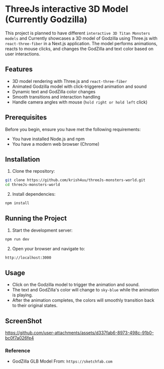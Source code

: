 # ThreeJs interactive 3D Model (Currently Godzilla)

This project is planned to have different `interactive 3D Titan Monsters models` and Currently showcases a 3D model of Godzilla using Three.js with `react-three-fiber` in a Next.js application. The model performs animations, reacts to mouse clicks, and changes the GodZilla and text color based on user interactions.

## Features

- 3D model rendering with Three.js and `react-three-fiber`
- Animated Godzilla model with click-triggered animation and sound
- Dynamic text and GodZilla color changes
- Smooth transitions and interaction handling
- Handle camera angles with mouse (`hold right or hold left` click)

## Prerequisites

Before you begin, ensure you have met the following requirements:

- You have installed Node.js and npm
- You have a modern web browser (Chrome)

## Installation

1. Clone the repository:

```sh
git clone https://github.com/krish4uu/threeJs-monsters-world.git
cd threeJs-monsters-world

```
2. Install dependencies:

```sh
npm install

```

## Running the Project

1. Start the development server:

```sh 
npm run dev

```
2. Open your browser and navigate to:

```sh
http://localhost:3000

```
## Usage

- Click on the Godzilla model to trigger the animation and sound.
- The text and GodZilla's color will change to `sky-blue` while the animation is playing.
- After the animation completes, the colors will smoothly transition back to their original states.

## ScreenShot

https://github.com/user-attachments/assets/d337fab6-8973-498c-91b0-bc0f7a026fe4


### Reference

- GodZilla GLB Model From:  `https://sketchfab.com`
